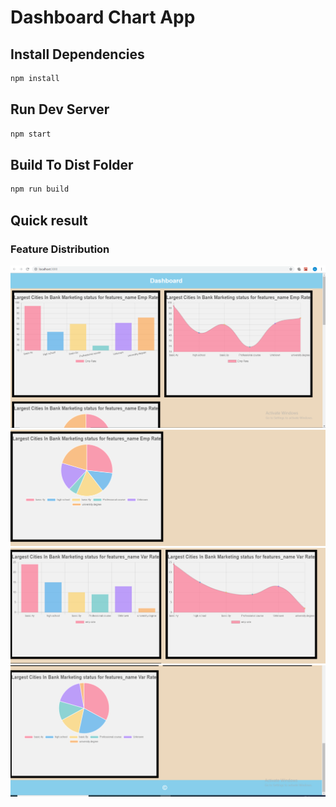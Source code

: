 # Dashboard Chart App


## Install Dependencies
```bash
npm install 
```

## Run Dev Server
```bash
npm start
```

## Build To Dist Folder
```bash
npm run build
```


## Quick result
### Feature Distribution
<img src="/screenshot/dashboard1.PNG" alt="My cool logo"/>
<img src="/screenshot/dashboard2.PNG" alt="My cool logo"/>
<img src="/screenshot/dashboard3.PNG" alt="My cool logo"/>
<img src="/screenshot/dashboard4.PNG" alt="My cool logo"/>